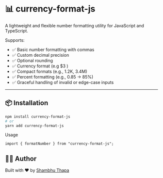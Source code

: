 # 📊 currency-format-js

A lightweight and flexible number formatting utility for JavaScript and TypeScript.

Supports:
- ✅ Basic number formatting with commas
- ✅ Custom decimal precision
- ✅ Optional rounding
- ✅ Currency format (e.g $3 )
- ✅ Compact formats (e.g., 1.2K, 3.4M)
- ✅ Percent formatting (e.g., 0.85 → 85%)
- ✅ Graceful handling of invalid or edge-case inputs

---

## 📦 Installation

```bash
npm install currency-format-js
# or
yarn add currency-format-js
```

Usage
```
import { formatNumber } from "currency-format-js";
```

## 👨‍💻 Author

Built with ❤️ by [Shambhu Thapa](https://www.shambhuthapa.com.np/)
